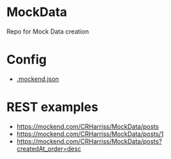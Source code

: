 # MockData
Repo for Mock Data creation

# Config

- [.mockend.json](.mockend.json)

# REST examples

- https://mockend.com/CRHarriss/MockData/posts
- https://mockend.com/CRHarriss/MockData/posts/1
- https://mockend.com/CRHarriss/MockData/posts?createdAt_order=desc
